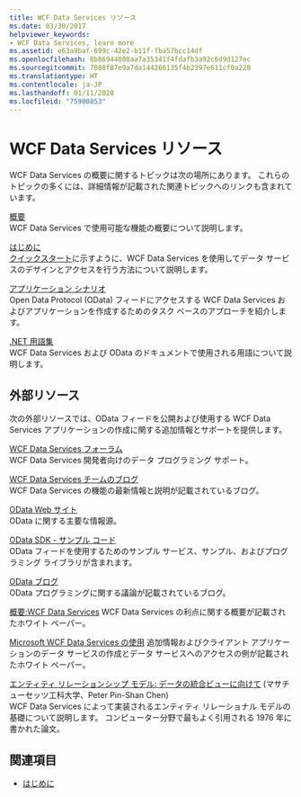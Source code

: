```yaml
---
title: WCF Data Services リソース
ms.date: 03/30/2017
helpviewer_keywords:
- WCF Data Services, learn more
ms.assetid: e63a9baf-699c-42e2-b11f-fba57bcc14df
ms.openlocfilehash: 8b86944808aa7a35341f4fdafb3a92c6d9d127ec
ms.sourcegitcommit: 7088f87e9a7da144266135f4b2397e611cf0a228
ms.translationtype: HT
ms.contentlocale: ja-JP
ms.lasthandoff: 01/11/2020
ms.locfileid: "75900853"
---
```

# <a name="wcf-data-services-resources"></a>WCF Data Services リソース
WCF Data Services の概要に関するトピックは次の場所にあります。 これらのトピックの多くには、詳細情報が記載された関連トピックへのリンクも含まれています。  
  
 [概要](wcf-data-services-overview.md)  
 WCF Data Services で使用可能な機能の概要について説明します。  
  
 [はじめに](../adonet/ef/getting-started.md)  
 [クイックスタート](quickstart-wcf-data-services.md)に示すように、WCF Data Services を使用してデータ サービスのデザインとアクセスを行う方法について説明します。  
  
 [アプリケーション シナリオ](application-scenarios-wcf-data-services.md)  
 Open Data Protocol (OData) フィードにアクセスする WCF Data Services およびアプリケーションを作成するためのタスク ベースのアプローチを紹介します。  
  
 [.NET 用語集](../../../standard/glossary.md)  
 WCF Data Services および OData のドキュメントで使用される用語について説明します。  
  
## <a name="external-resources"></a>外部リソース  
 次の外部リソースでは、OData フィードを公開および使用する WCF Data Services アプリケーションの作成に関する追加情報とサポートを提供します。  
  
 [WCF Data Services フォーラム](https://social.msdn.microsoft.com/Forums/en-US/home?forum=adodotnetdataservices)  
 WCF Data Services 開発者向けのデータ プログラミング サポート。  
  
 [WCF Data Services チームのブログ](https://docs.microsoft.com/archive/blogs/astoriateam/)  
 WCF Data Services の機能の最新情報と説明が記載されているブログ。  
  
 [OData Web サイト](https://www.odata.org/)  
 OData に関する主要な情報源。  
  
 [OData SDK - サンプル コード](https://www.odata.org/ecosystem/#sdk)  
 OData フィードを使用するためのサンプル サービス、サンプル、およびプログラミング ライブラリが含まれます。  
  
 [OData ブログ](https://www.odata.org/blog/)  
 OData プログラミングに関する議論が記載されているブログ。  
  
 [概要:WCF Data Services](https://docs.microsoft.com/previous-versions/visualstudio/visual-studio-2008/cc956153(v=msdn.10))  
 WCF Data Services の利点に関する概要が記載されたホワイト ペーパー。  
  
 [Microsoft WCF Data Services の使用](https://docs.microsoft.com/previous-versions/visualstudio/visual-studio-2008/cc907912(v=msdn.10))  
 追加情報およびクライアント アプリケーションのデータ サービスの作成とデータ サービスへのアクセスの例が記載されたホワイト ペーパー。  
  
 [エンティティ リレーションシップ モデル: データの統合ビューに向けて](https://dl.acm.org/doi/10.1145/320434.320440) (マサチューセッツ工科大学、Peter Pin-Shan Chen)  
 WCF Data Services によって実装されるエンティティ リレーショナル モデルの基礎について説明します。 コンピューター分野で最もよく引用される 1976 年に書かれた論文。  
  
## <a name="see-also"></a>関連項目

- [はじめに](getting-started-with-wcf-data-services.md)
